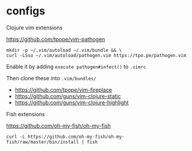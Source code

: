 # configs

Clojure vim extensions

https://github.com/tpope/vim-pathogen

    mkdir -p ~/.vim/autoload ~/.vim/bundle && \
    curl -LSso ~/.vim/autoload/pathogen.vim https://tpo.pe/pathogen.vim

Enable it by adding `execute pathogen#infect()` to `.vimrc`

    

Then clone these into `.vim/bundles/`

* https://github.com/tpope/vim-fireplace
* https://github.com/guns/vim-clojure-static
* https://github.com/guns/vim-clojure-highlight

Fish extensions

https://github.com/oh-my-fish/oh-my-fish

    curl -L https://github.com/oh-my-fish/oh-my-fish/raw/master/bin/install | fish

